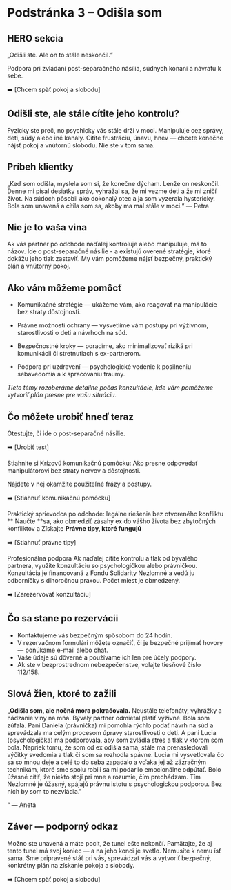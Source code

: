 # Podstránka 3 – Odišla som

## HERO sekcia

„Odišli ste. Ale on to stále neskončil.“

Podpora pri zvládaní post-separačného násilia, súdnych konaní a návratu k sebe.

➡️ [Chcem späť pokoj a slobodu]

## Odišli ste, ale stále cítite jeho kontrolu?

Fyzicky ste preč, no psychicky vás stále drží v moci. Manipuluje cez správy, deti, súdy alebo iné kanály. Cítite frustráciu, únavu, hnev — chcete konečne nájsť pokoj a vnútornú slobodu. Nie ste v tom sama.

## Príbeh klientky

„Keď som odišla, myslela som si, že konečne dýcham. Lenže on neskončil. Denne mi písal desiatky správ, vyhrážal sa, že mi vezme deti a že mi zničí život. Na súdoch pôsobil ako dokonalý otec a ja som vyzerala hystericky. Bola som unavená a cítila som sa, akoby ma mal stále v moci.“ — Petra

## Nie je to vaša vina

Ak vás partner po odchode naďalej kontroluje alebo manipuluje, má to názov.  Ide o post-separačné násilie - a existujú overené stratégie, ktoré dokážu jeho tlak zastaviť. My vám pomôžeme nájsť bezpečný, praktický plán a vnútorný pokoj.

## Ako vám môžeme pomôcť

- Komunikačné stratégie — ukážeme vám, ako reagovať na manipulácie bez straty dôstojnosti.

- Právne možnosti ochrany — vysvetlíme vám postupy pri výživnom, starostlivosti o deti a návrhoch na súd.

- Bezpečnostné kroky — poradíme, ako minimalizovať riziká pri komunikácii či stretnutiach s ex-partnerom.

- Podpora pri uzdravení — psychologické vedenie k posilneniu sebavedomia a k spracovaniu traumy.

*Tieto témy rozoberáme detailne počas konzultácie, kde vám pomôžeme vytvoriť plán presne pre vašu situáciu.*

## Čo môžete urobiť hneď teraz

 Otestujte, či ide o post-separačné násilie.

 ➡️ [Urobiť test]

Stiahnite si Krízovú komunikačnú pomôcku: Ako presne odpovedať manipulátorovi bez straty nervov a dôstojnosti. 

Nájdete v nej okamžite použiteľné frázy a postupy.

➡️ [Stiahnuť komunikačnú pomôcku]

Praktický sprievodca po odchode: legálne riešenia bez otvoreného konfliktu
** Naučte **sa, ako obmedziť zásahy ex do vášho života bez zbytočných konfliktov a Získajte **Právne tipy, ktoré fungujú**

➡️ [Stiahnuť právne tipy]

Profesionálna podpora
Ak naďalej cítite kontrolu a tlak od bývalého partnera, využite konzultáciu so psychologičkou alebo právničkou.
Konzultácia je financovaná z Fondu Solidarity Nezlomné a vedú ju odborníčky s dlhoročnou praxou. Počet miest je obmedzený.

➡️ [Zarezervovať konzultáciu]

## Čo sa stane po rezervácii

- Kontaktujeme vás bezpečným spôsobom do 24 hodín.
- V rezervačnom formulári môžete označiť, či je bezpečné prijímať hovory — ponúkame e-mail alebo chat.
- Vaše údaje sú dôverné a používame ich len pre účely podpory.
- Ak ste v bezprostrednom nebezpečenstve, volajte tiesňové číslo 112/158.

## Slová žien, ktoré to zažili

„**Odišla som, ale nočná mora pokračovala.** Neustále telefonáty, vyhrážky a hádzanie viny na mňa. Bývalý partner odmietal platiť výživné. Bola som zúfalá. Pani Daniela (právnička) mi pomohla rýchlo podať návrh na súd a sprevádzala ma celým procesom úpravy starostlivosti o deti. A pani Lucia  (psychologička) ma podporovala, aby som zvládla stres a tlak v ktorom som bola. Napriek tomu, že som od ex odišla sama, stále ma prenasledovali výčitky svedomia a tlak či som sa rozhodla spávne. Lucia mi vysvetlovala čo sa so mnou deje a celé to do seba zapadalo a vďaka jej až zázračným technikám, ktoré sme spolu robili sa mi podarilo emocionálne odpútať. Bolo úžasné cítiť, že niekto stojí pri mne a rozumie, čím prechádzam. Tím Nezlomné je úžasný, spájajú právnu istotu s psychologickou podporou. Bez nich by som to nezvládla."

“ — Aneta

## Záver — podporný odkaz

Možno ste unavená a máte pocit, že tunel ešte nekončí. Pamätajte, že aj tento tunel má svoj koniec — a na jeho konci je svetlo. Nemusíte k nemu ísť sama. Sme pripravené stáť pri vás, sprevádzať vás a vytvoriť bezpečný, konkrétny plán na získanie pokoja a slobody.

➡️ [Chcem späť pokoj a slobodu]

